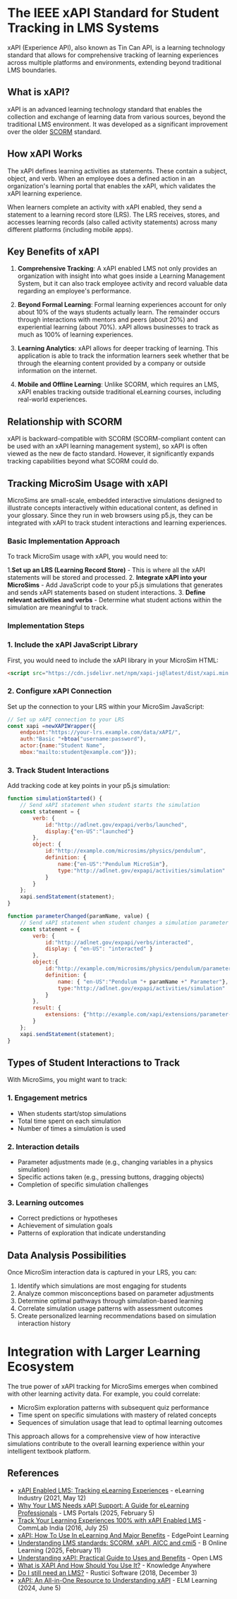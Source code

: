 # The IEEE xAPI Standard for Student Tracking in LMS Systems 

xAPI (Experience API), also known as Tin Can API, is a learning technology standard that allows for comprehensive tracking of learning experiences across multiple platforms and environments, extending beyond traditional LMS boundaries.

## What is xAPI?

xAPI is an advanced learning technology standard that enables the collection and exchange of learning data from various sources, beyond the traditional LMS environment. It was developed as a significant improvement over the older [SCORM](../glossary.md#scorm) standard.

## How xAPI Works

The xAPI defines learning activities as statements. These contain a subject, object, and verb. When an employee does a defined action in an organization's learning portal that enables the xAPI, which validates the xAPI learning experience.

When learners complete an activity with xAPI enabled, they send a statement to a learning record store (LRS). The LRS receives, stores, and accesses learning records (also called activity statements) across many different platforms (including mobile apps).

## Key Benefits of xAPI

1. **Comprehensive Tracking**: A xAPI enabled LMS not only provides an organization with insight into what goes inside a Learning Management System, but it can also track employee activity and record valuable data regarding an employee's performance.

2. **Beyond Formal Learning**: Formal learning experiences account for only about 10% of the ways students actually learn. The remainder occurs through interactions with mentors and peers (about 20%) and experiential learning (about 70%). xAPI allows businesses to track as much as 100% of learning experiences.

3. **Learning Analytics**: xAPI allows for deeper tracking of learning. This application is able to track the information learners seek whether that be through the elearning content provided by a company or outside information on the internet.

4. **Mobile and Offline Learning**: Unlike SCORM, which requires an LMS, xAPI enables tracking outside traditional eLearning courses, including real-world experiences.

## Relationship with SCORM

xAPI is backward-compatible with SCORM (SCORM-compliant content can be used with an xAPI learning management system), so xAPI is often viewed as the new de facto standard. However, it significantly expands tracking capabilities beyond what SCORM could do.

## Tracking MicroSim Usage with xAPI

MicroSims are small-scale, embedded interactive simulations designed to illustrate concepts interactively within educational content, as defined in your glossary. Since they run in web browsers using p5.js, they can be integrated with xAPI to track student interactions and learning experiences.

### Basic Implementation Approach

To track MicroSim usage with xAPI, you would need to:

1.**Set up an LRS (Learning Record Store)** - This is where all the xAPI statements will be stored and processed.
2. **Integrate xAPI into your MicroSims** - Add JavaScript code to your p5.js simulations that generates and sends xAPI statements based on student interactions.
3. **Define relevant activities and verbs** - Determine what student actions within the simulation are meaningful to track.

### Implementation Steps

### 1. Include the xAPI JavaScript Library

First, you would need to include the xAPI library in your MicroSim HTML:

```html
<script src="https://cdn.jsdelivr.net/npm/xapi-js@latest/dist/xapi.min.js"></script>
```

### 2. Configure xAPI Connection

Set up the connection to your LRS within your MicroSim JavaScript:

```javascript
// Set up xAPI connection to your LRS 
const xapi =newXAPIWrapper({
    endpoint:"https://your-lrs.example.com/data/xAPI/",
    auth:"Basic "+btoa("username:password"),
    actor:{name:"Student Name",
    mbox:"mailto:student@example.com"}});
```

### 3. Track Student Interactions

Add tracking code at key points in your p5.js simulation:

```javascript
function simulationStarted() {
    // Send xAPI statement when student starts the simulation
    const statement = {
        verb: {
            id:"http://adlnet.gov/expapi/verbs/launched",
            display:{"en-US":"launched"}
        },
        object: {
            id:"http://example.com/microsims/physics/pendulum",
            definition: {
                name:{"en-US":"Pendulum MicroSim"},
                type:"http://adlnet.gov/expapi/activities/simulation"
            }
        }
    };  
    xapi.sendStatement(statement);
}

function parameterChanged(paramName, value) {
    // Send xAPI statement when student changes a simulation parameter
    const statement = {
        verb: { 
            id:"http://adlnet.gov/expapi/verbs/interacted",
            display: { "en-US": "interacted" }
        },
        object:{
            id:"http://example.com/microsims/physics/pendulum/parameters/" + paramName,
            definition: {
                name: { "en-US":"Pendulum "+ paramName +" Parameter"},
                type:"http://adlnet.gov/expapi/activities/simulation"
            }
        },
        result: {
            extensions: {"http://example.com/xapi/extensions/parameter-value": value}
        }
    };
    xapi.sendStatement(statement);
}
```

## Types of Student Interactions to Track

With MicroSims, you might want to track:

### 1. Engagement metrics

- When students start/stop simulations
- Total time spent on each simulation
- Number of times a simulation is used

### 2. Interaction details

- Parameter adjustments made (e.g., changing variables in a physics simulation)
- Specific actions taken (e.g., pressing buttons, dragging objects)
-  Completion of specific simulation challenges

### 3.  **Learning outcomes**

- Correct predictions or hypotheses
- Achievement of simulation goals
- Patterns of exploration that indicate understanding

## Data Analysis Possibilities

Once MicroSim interaction data is captured in your LRS, you can:

1.  Identify which simulations are most engaging for students
2.  Analyze common misconceptions based on parameter adjustments
3.  Determine optimal pathways through simulation-based learning
4.  Correlate simulation usage patterns with assessment outcomes
5.  Create personalized learning recommendations based on simulation interaction history

# Integration with Larger Learning Ecosystem

The true power of xAPI tracking for MicroSims emerges when combined with other learning activity data. For example, you could correlate:

- MicroSim exploration patterns with subsequent quiz performance
- Time spent on specific simulations with mastery of related concepts
- Sequences of simulation usage that lead to optimal learning outcomes

This approach allows for a comprehensive view of how interactive simulations contribute to the overall learning experience within your intelligent textbook platform.

## References

- [xAPI Enabled LMS: Tracking eLearning Experiences](https://elearningindustry.com/xapi-enabled-lms-tracking-elearning-experiences) - eLearning Industry (2021, May 12)
- [Why Your LMS Needs xAPI Support: A Guide for eLearning Professionals](https://www.lmsportals.com/post/why-your-lms-needs-xapi-support-a-guide-for-elearning-professionals) - LMS Portals (2025, February 5)
- [Track Your Learning Experiences 100% with xAPI Enabled LMS](https://blog.commlabindia.com/elearning-development/xapi-enabled-lms) - CommLab India (2016, July 25)
- [xAPI: How To Use In eLearning And Major Benefits](https://www.edgepointlearning.com/blog/xapi-in-elearning/) - EdgePoint Learning
- [Understanding LMS standards: SCORM, xAPI, AICC and cmi5](https://bonlinelearning.com/understanding-lms-standards-scorm-xapi-aicc-and-cmi5/) - B Online Learning (2025, February 11)
- [Understanding xAPI: Practical Guide to Uses and Benefits](https://www.openlms.net/blog/products/understanding-xapi-practical-guide-to-uses-and-benefits/) - Open LMS
- [What is XAPI And How Should You Use It?](https://knowledgeanywhere.com/articles/what-is-xapi-and-how-should-you-use-it/) - Knowledge Anywhere
- [Do I still need an LMS?](https://xapi.com/do-i-still-need-lms/) - Rustici Software (2018, December 3)
- [xAPI: An All-in-One Resource to Understanding xAPI](https://elmlearning.com/hub/technology-tools/xapi/) - ELM Learning (2024, June 5)